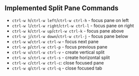 ## Implemented Split Pane Commands

* `ctrl-w h`/`ctrl-w left`/`ctrl-w ctrl-h` - focus pane on left
* `ctrl-w l`/`ctrl-w right`/`ctrl-w ctrl-l` - focus pane on right
* `ctrl-w k`/`ctrl-w up`/`ctrl-w ctrl-k` - focus pane above
* `ctrl-w j`/`ctrl-w down`/`ctrl-w ctrl-j` - focus pane below
* `ctrl-w w`/`ctrl-w ctrl-w` - focus next pane
* `ctrl-w p`/`ctrl-w ctrl-p` - focus previous pane
* `ctrl-w v`/`ctrl-w ctrl-v` - create vertical split
* `ctrl-w s`/`ctrl-w ctrl-s` - create horizontal split
* `ctrl-w c`/`ctrl-w ctrl-c`: close focused pane
* `ctrl-w q`/`ctrl-w ctrl-q` - close focused tab
